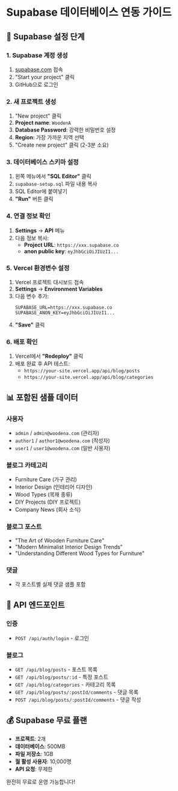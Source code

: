 # Supabase 데이터베이스 연동 가이드

## 🎯 Supabase 설정 단계

### 1. Supabase 계정 생성
1. [supabase.com](https://supabase.com) 접속
2. "Start your project" 클릭
3. GitHub으로 로그인

### 2. 새 프로젝트 생성
1. "New project" 클릭
2. **Project name**: `WoodenA`
3. **Database Password**: 강력한 비밀번호 설정
4. **Region**: 가장 가까운 지역 선택
5. "Create new project" 클릭 (2-3분 소요)

### 3. 데이터베이스 스키마 설정
1. 왼쪽 메뉴에서 **"SQL Editor"** 클릭
2. `supabase-setup.sql` 파일 내용 복사
3. SQL Editor에 붙여넣기
4. **"Run"** 버튼 클릭

### 4. 연결 정보 확인
1. **Settings** → **API** 메뉴
2. 다음 정보 복사:
   - **Project URL**: `https://xxx.supabase.co`
   - **anon public key**: `eyJhbGciOiJIUzI1...`

### 5. Vercel 환경변수 설정
1. Vercel 프로젝트 대시보드 접속
2. **Settings** → **Environment Variables**
3. 다음 변수 추가:
   ```
   SUPABASE_URL=https://xxx.supabase.co
   SUPABASE_ANON_KEY=eyJhbGciOiJIUzI1...
   ```
4. **"Save"** 클릭

### 6. 배포 확인
1. Vercel에서 **"Redeploy"** 클릭
2. 배포 완료 후 API 테스트:
   - `https://your-site.vercel.app/api/blog/posts`
   - `https://your-site.vercel.app/api/blog/categories`

## 📊 포함된 샘플 데이터

### 사용자
- `admin` / `admin@woodena.com` (관리자)
- `author1` / `author1@woodena.com` (작성자)
- `user1` / `user1@woodena.com` (일반 사용자)

### 블로그 카테고리
- Furniture Care (가구 관리)
- Interior Design (인테리어 디자인)
- Wood Types (목재 종류)
- DIY Projects (DIY 프로젝트)
- Company News (회사 소식)

### 블로그 포스트
- "The Art of Wooden Furniture Care"
- "Modern Minimalist Interior Design Trends"
- "Understanding Different Wood Types for Furniture"

### 댓글
- 각 포스트별 실제 댓글 샘플 포함

## 🚀 API 엔드포인트

### 인증
- `POST /api/auth/login` - 로그인

### 블로그
- `GET /api/blog/posts` - 포스트 목록
- `GET /api/blog/posts/:id` - 특정 포스트
- `GET /api/blog/categories` - 카테고리 목록
- `GET /api/blog/posts/:postId/comments` - 댓글 목록
- `POST /api/blog/posts/:postId/comments` - 댓글 작성

## 💰 Supabase 무료 플랜
- **프로젝트**: 2개
- **데이터베이스**: 500MB
- **파일 저장소**: 1GB
- **월 활성 사용자**: 10,000명
- **API 요청**: 무제한

완전히 무료로 운영 가능합니다!